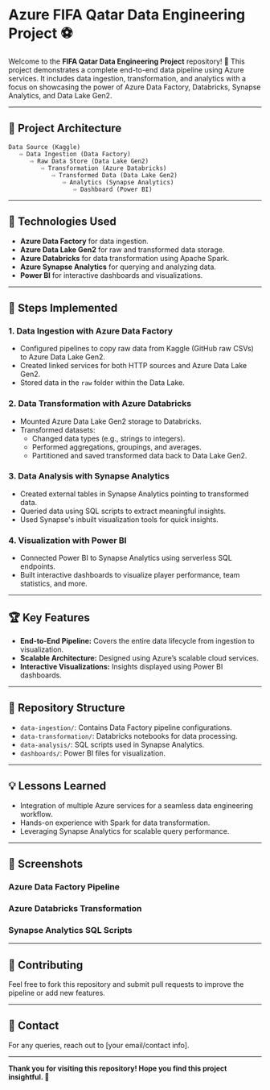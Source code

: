 
# Azure FIFA Qatar Data Engineering Project ⚽

Welcome to the **FIFA Qatar Data Engineering Project** repository! 🚀 This project demonstrates a complete end-to-end data pipeline using Azure services. It includes data ingestion, transformation, and analytics with a focus on showcasing the power of Azure Data Factory, Databricks, Synapse Analytics, and Data Lake Gen2.

---

## 🌟 Project Architecture

```plaintext
Data Source (Kaggle) 
   ⇨ Data Ingestion (Data Factory) 
      ⇨ Raw Data Store (Data Lake Gen2) 
         ⇨ Transformation (Azure Databricks) 
            ⇨ Transformed Data (Data Lake Gen2) 
               ⇨ Analytics (Synapse Analytics) 
                  ⇨ Dashboard (Power BI)
```

---

## 🔧 Technologies Used

- **Azure Data Factory** for data ingestion.
- **Azure Data Lake Gen2** for raw and transformed data storage.
- **Azure Databricks** for data transformation using Apache Spark.
- **Azure Synapse Analytics** for querying and analyzing data.
- **Power BI** for interactive dashboards and visualizations.

---

## 🚀 Steps Implemented

### 1. Data Ingestion with Azure Data Factory

- Configured pipelines to copy raw data from Kaggle (GitHub raw CSVs) to Azure Data Lake Gen2.
- Created linked services for both HTTP sources and Azure Data Lake Gen2.
- Stored data in the `raw` folder within the Data Lake.



### 2. Data Transformation with Azure Databricks

- Mounted Azure Data Lake Gen2 storage to Databricks.
- Transformed datasets:
  - Changed data types (e.g., strings to integers).
  - Performed aggregations, groupings, and averages.
  - Partitioned and saved transformed data back to Data Lake Gen2.



### 3. Data Analysis with Synapse Analytics

- Created external tables in Synapse Analytics pointing to transformed data.
- Queried data using SQL scripts to extract meaningful insights.
- Used Synapse's inbuilt visualization tools for quick insights.



### 4. Visualization with Power BI

- Connected Power BI to Synapse Analytics using serverless SQL endpoints.
- Built interactive dashboards to visualize player performance, team statistics, and more.

---

## 🏆 Key Features

- **End-to-End Pipeline:** Covers the entire data lifecycle from ingestion to visualization.
- **Scalable Architecture:** Designed using Azure’s scalable cloud services.
- **Interactive Visualizations:** Insights displayed using Power BI dashboards.

---

## 📂 Repository Structure

- `data-ingestion/`: Contains Data Factory pipeline configurations.
- `data-transformation/`: Databricks notebooks for data processing.
- `data-analysis/`: SQL scripts used in Synapse Analytics.
- `dashboards/`: Power BI files for visualization.

---

## 💡 Lessons Learned

- Integration of multiple Azure services for a seamless data engineering workflow.
- Hands-on experience with Spark for data transformation.
- Leveraging Synapse Analytics for scalable query performance.

---

## 📸 Screenshots

### Azure Data Factory Pipeline



### Azure Databricks Transformation



### Synapse Analytics SQL Scripts



---

## 🤝 Contributing

Feel free to fork this repository and submit pull requests to improve the pipeline or add new features.

---

## 📧 Contact

For any queries, reach out to [your email/contact info].

---

**Thank you for visiting this repository! Hope you find this project insightful. 🌟**
